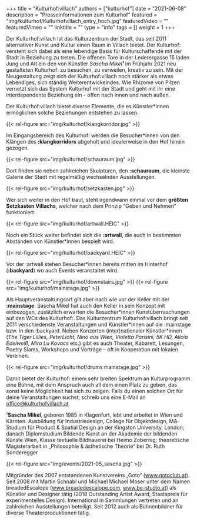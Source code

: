 +++
title = "Kulturhof:​villach"
authors = ["kulturhof"]
date = "2021-06-08"
description = "Presseinformationen zum Kulturhof"
featured = "img/kulturhof/Kulturhofvillach_entry_hoch.jpg"
featuredVideo = ""
featuredVimeo = ""
linktitle = ""
type = "info"
tags = []
weight = 1
+++



Der Kulturhof:villach ist das Kulturzentrum der Stadt, das seit 2011 alternativer Kunst und Kultur einen Raum in Villach bietet. Der Kulturhof: versteht sich dabei als eine lebendige Basis für Kulturschaffende mit der Stadt in Beziehung zu treten.
Die offenen Tore in der Lederergasse 15 laden Jung und Alt ein den von Künstler *Sascha Mikel¹* im Frühjahr 2021 neu gestalteten Kulturhof: zu besuchen, zu verweilen, kreativ zu sein.  Mit der Neugestaltung zeigt sich der Kulturhof:villach noch stärker als etwas Lebendiges, sich ständig Weiterentwickelndes. Wie Rhizome von Pilzen vernetzt sich das System Kulturhof mit der Stadt und geht mit ihr eine interdependente Beziehung ein - offen nach innen und nach außen. 

Der Kulturhof:villach bietet diverse Elemente, die es Künstler\*innen ermöglichen solche Beziehungen entstehen zu lassen. 

{{< rel-figure src="img/kulturhof/klangkorridor.jpg" >}}

Im Eingangsbereich des Kulturhof: werden die Besucher\*innen von den Klängen des **:klangkorridors** abgeholt und idealerweise in den Hof hinein gezogen.

{{< rel-figure src="img/kulturhof/schauraum.jpg" >}}

Dort finden sie neben zahlreichen Skulpturen, den **:schauraum**, die kleinste Galerie der Stadt mit regelmäßig wechselnden Ausstellungen. 

{{< rel-figure src="img/kulturhof/setzkasten.jpg" >}}

Wer sich weiter in den Hof traut, steht irgendwann einmal vor dem **größten Setzkasten Villachs**, welcher nach dem Prinzip “Geben und Nehmen” funktioniert. 

{{< rel-figure src="img/kulturhof/artwall.HEIC" >}}


Noch ein Stück weiter befindet sich die **:artwall**, die auch in bestimmten Abständen von Künstler\*innen bespielt wird. 

{{< rel-figure src="img/kulturhof/backyard.HEIC" >}}

Vor der :artwall stehen Besucher\*innen bereits mitten im Hinterhof (**:backyard**) wo auch Events veranstaltet wird. 

{{< rel-figure src="img/kulturhof/downstairs.jpg" >}}
{{< rel-figure src="img/kulturhof/mainstage.jpg" >}}

Als Hauptveranstaltungsort gilt aber nach wie vor der Keller mit der **:mainstage**. Sascha Mikel hat auch den Keller in sein Konzept mit einbezogen, zusätzlich erwarten die Besucher\*innen Kunstüberraschungen auf den WCs des Kulturhof:.
Das Kulturzentrum Kulturhof:villach bringt seit 2011 verschiedenste Veranstaltungen und Künstler\*innen auf die :mainstage bzw. in den :backyard. Neben Konzerten (inter)nationaler Künstler\*innen (*The Tiger Lillies, PeterLicht, Nino aus Wien, Violetta Parisini, 5K HD, Alicia Edelweiß, Mira Lu Kovacs* etc.) gibt es auch Theater, Kabarett, Lesungen, Poetry Slams, Workshops und Vorträge – oft in Kooperation mit lokalen Vereinen. 

{{< rel-figure src="img/kulturhof/drums mainstage.jpg" >}}

Damit bietet der Kulturhof: einem sehr breiten Spektrum an Kulturprogramm eine Bühne, mit dem Anspruch auch all dem einen Platz zu geben, das sonst keine Möglichkeit hat sich zu zeigen. Falls du einen solchen Ort für deine Veranstaltungen suchst, schreib uns eine E-Mail an office@kulturhofvillach.at.

¹**Sascha Mikel**, geboren 1985 in Klagenfurt, lebt und arbeitet in Wien und Kärnten.
Ausbildung für Industriedesign, College für Objektdesign, MA-Studium für Product & Spatial Design an der Kingston University, London; danach Diplomstudium Bildende Kunst an der Akademie der bildenden Künste Wien, Klasse textuelle Bildhauerei bei Heimo Zobernig; theoretische Magisterarbeit in „Philosophie & ästhetische Theorie“ bei Dr. Ruth Sonderegger

{{< rel-figure src="img/events/2021-05_sascha.jpg" >}}

Mitgründer des 2007 entstandenen Kunstvereins „Goto“ (www.gotoclub.at). Seit 2008 mit Martin Schnabl und Michael Michael Moser unter dem Namen breadedEscalope (www.breadedescalope.com, www.be-studio.at) als Künstler und Designer tätig (2018 Outstanding Artist Award, Staatspreis für experimentelles Design). International in Sammlungen vertreten und an zahlreichen Ausstellungen beteiligt. Seit 2012 auch als Bühnenbildner für diverse Theaterproduktionen tätig.
